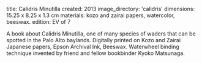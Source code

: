 title: Calidris Minutilla
created: 2013
image_directory: 'calidris'
dimensions: 15.25 x 8.25 x 1.3 cm
materials: kozo and zairai papers, watercolor, beeswax.
edition: EV of 7

A book about Calidris Minutilla, one of many species of waders that can be spotted in the Palo Alto baylands. Digitally printed on Kozo and Zairai Japanese papers, Epson Archival Ink, Beeswax. Waterwheel binding technique invented by friend and fellow bookbinder Kyoko Matsunaga.

